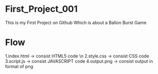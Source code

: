 # First_Project_001
This is my First Project on Github Which is about a Ballon Burst Game
# Flow 
1.index.html -> consist HTML5 code \n
2.style.css  -> consist CSS code 
3.script.js  -> consist JAVASCRIPT code
4.output.png -> consist output in format of png
